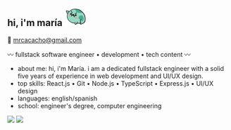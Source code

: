 ## hi, i'm maría <picture> <img alt="catcode" src="https://github.com/mariacacacho/mariacacacho/blob/main/giphy1-ezgif.com-webp-to-gif-converter.gif" width='50'> </picture>

💌 <a href="mailto:mrcacacho@gmail.com">mrcacacho@gmail.com</a>

〰 fullstack software engineer • development • tech content 〰

- about me: hi, i'm María. i am a dedicated fullstack engineer with a solid five years of experience in web development and UI/UX design.
- top skills: React.js • Git • Node.js • TypeScript • Express.js • UI/UX design
- languages: english/spanish
- school: engineer's degree, computer engineering

<p><a href="https://twitter.com/mariacacacho"><img src="https://img.shields.io/badge/twitter-%231DA1F2.svg?&style=for-the-badge&logo=twitter&logoColor=white" height=25></a> <a href="https://www.linkedin.com/in/mar%C3%ADa-pacheco-30682820b/"><img src="https://img.shields.io/badge/linkedin-%230077B5.svg?&style=for-the-badge&logo=linkedin&logoColor=white" height=25></a></p>
